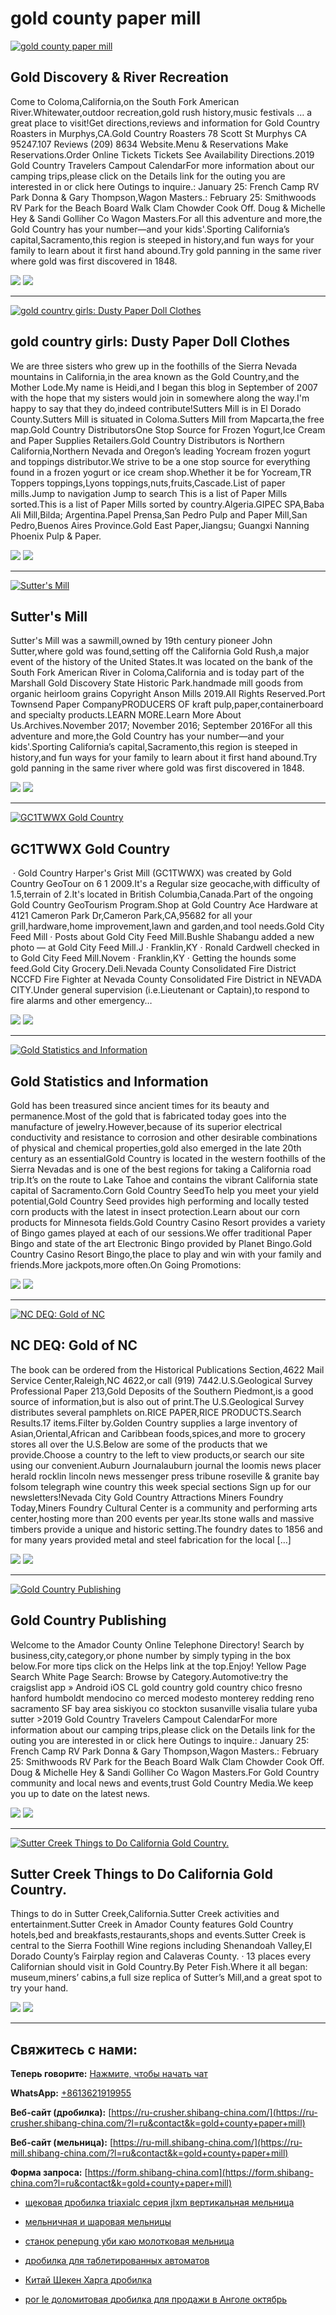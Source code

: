 # gold county paper mill

<a href="https://swt.shibang-china.com/?l=ru&img&k=gold+county+paper+mill" target="_blank">![gold county paper mill](http://static.shibang-china.com/all-800x300/827.jpg)</a>

## Gold Discovery &amp; River Recreation
Come to Coloma,California,on the South Fork American River.Whitewater,outdoor recreation,gold rush history,music festivals … a great place to visit!Get directions,reviews and information for Gold Country Roasters in Murphys,CA.Gold Country Roasters 78 Scott St Murphys CA 95247.107 Reviews (209) 8634 Website.Menu &amp; Reservations Make Reservations.Order Online Tickets Tickets See Availability Directions.2019 Gold Country Travelers Campout CalendarFor more information about our camping trips,please click on the Details link for the outing you are interested in or click here Outings to inquire.: January 25: French Camp RV Park Donna &amp; Gary Thompson,Wagon Masters.: February 25: Smithwoods RV Park for the Beach Board Walk Clam Chowder Cook Off. Doug &amp; Michelle Hey &amp; Sandi Golliher Co Wagon Masters.For all this adventure and more,the Gold Country has your number—and your kids'.Sporting California’s capital,Sacramento,this region is steeped in history,and fun ways for your family to learn about it first hand abound.Try gold panning in the same river where gold was first discovered in 1848.


<a href="https://whatsapp.shibangsoft.com/WhatsApp.php" target="_blank" title="WhatsApp">![](http://static.shibang-china.com/icon/whatsapp.png)</a> <a href="https://swt.shibang-china.com/?l=ru&icon&k=gold+county+paper+mill" target="_blank">![](http://static.shibang-china.com/icon/chat-ru.png)</a>

---

<a href="https://swt.shibang-china.com/?l=ru&img&k=gold+county+paper+mill" target="_blank">![gold country girls: Dusty Paper Doll Clothes](http://static.shibang-china.com/all-800x300/1183.jpg)</a>

## gold country girls: Dusty Paper Doll Clothes
We are three sisters who grew up in the foothills of the Sierra Nevada mountains in California,in the area known as the Gold Country,and the Mother Lode.My name is Heidi,and I began this blog in September of 2007 with the hope that my sisters would join in somewhere along the way.I'm happy to say that they do,indeed contribute!Sutters Mill is in El Dorado County.Sutters Mill is situated in Coloma.Sutters Mill from Mapcarta,the free map.Gold Country DistributorsOne Stop Source for Frozen Yogurt,Ice Cream and Paper Supplies Retailers.Gold Country Distributors is Northern California,Northern Nevada and Oregon’s leading Yocream frozen yogurt and toppings distributor.We strive to be a one stop source for everything found in a frozen yogurt or ice cream shop.Whether it be for Yocream,TR Toppers toppings,Lyons toppings,nuts,fruits,Cascade.List of paper mills.Jump to navigation Jump to search This is a list of Paper Mills sorted.This is a list of Paper Mills sorted by country.Algeria.GIPEC SPA,Baba Ali Mill,Bilda; Argentina.Papel Prensa,San Pedro Pulp and Paper Mill,San Pedro,Buenos Aires Province.Gold East Paper,Jiangsu; Guangxi Nanning Phoenix Pulp &amp; Paper.


<a href="https://whatsapp.shibangsoft.com/WhatsApp.php" target="_blank" title="WhatsApp">![](http://static.shibang-china.com/icon/whatsapp.png)</a> <a href="https://swt.shibang-china.com/?l=ru&icon&k=gold+county+paper+mill" target="_blank">![](http://static.shibang-china.com/icon/chat-ru.png)</a>

---

<a href="https://swt.shibang-china.com/?l=ru&img&k=gold+county+paper+mill" target="_blank">![Sutter's Mill](http://static.shibang-china.com/all-800x300/633.jpg)</a>

## Sutter's Mill
Sutter's Mill was a sawmill,owned by 19th century pioneer John Sutter,where gold was found,setting off the California Gold Rush,a major event of the history of the United States.It was located on the bank of the South Fork American River in Coloma,California and is today part of the Marshall Gold Discovery State Historic Park.handmade mill goods from organic heirloom grains Copyright Anson Mills 2019.All Rights Reserved.Port Townsend Paper CompanyPRODUCERS OF kraft pulp,paper,containerboard and specialty products.LEARN MORE.Learn More About Us.Archives.November 2017; November 2016; September 2016For all this adventure and more,the Gold Country has your number—and your kids'.Sporting California’s capital,Sacramento,this region is steeped in history,and fun ways for your family to learn about it first hand abound.Try gold panning in the same river where gold was first discovered in 1848.


<a href="https://whatsapp.shibangsoft.com/WhatsApp.php" target="_blank" title="WhatsApp">![](http://static.shibang-china.com/icon/whatsapp.png)</a> <a href="https://swt.shibang-china.com/?l=ru&icon&k=gold+county+paper+mill" target="_blank">![](http://static.shibang-china.com/icon/chat-ru.png)</a>

---

<a href="https://swt.shibang-china.com/?l=ru&img&k=gold+county+paper+mill" target="_blank">![GC1TWWX Gold Country](http://static.shibang-china.com/all-800x300/627.jpg)</a>

## GC1TWWX Gold Country
&nbsp;&#0183;&#32;Gold Country Harper's Grist Mill (GC1TWWX) was created by Gold Country GeoTour on 6 1 2009.It's a Regular size geocache,with difficulty of 1.5,terrain of 2.It's located in British Columbia,Canada.Part of the ongoing Gold Country GeoTourism Program.Shop at Gold Country Ace Hardware at 4121 Cameron Park Dr,Cameron Park,CA,95682 for all your grill,hardware,home improvement,lawn and garden,and tool needs.Gold City Feed Mill&nbsp;&#0183;&#32;Posts about Gold City Feed Mill.Bushle Shabangu added a new photo — at Gold City Feed Mill.J &#183; Franklin,KY &#183; Ronald Cardwell checked in to Gold City Feed Mill.Novem &#183; Franklin,KY &#183; Getting the hounds some feed.Gold City Grocery.Deli.Nevada County Consolidated Fire District NCCFD Fire Fighter at Nevada County Consolidated Fire District in NEVADA CITY.Under general supervision (i.e.Lieutenant or Captain),to respond to fire alarms and other emergency…


<a href="https://whatsapp.shibangsoft.com/WhatsApp.php" target="_blank" title="WhatsApp">![](http://static.shibang-china.com/icon/whatsapp.png)</a> <a href="https://swt.shibang-china.com/?l=ru&icon&k=gold+county+paper+mill" target="_blank">![](http://static.shibang-china.com/icon/chat-ru.png)</a>

---

<a href="https://swt.shibang-china.com/?l=ru&img&k=gold+county+paper+mill" target="_blank">![Gold Statistics and Information](http://static.shibang-china.com/all-800x300/124.jpg)</a>

## Gold Statistics and Information
Gold has been treasured since ancient times for its beauty and permanence.Most of the gold that is fabricated today goes into the manufacture of jewelry.However,because of its superior electrical conductivity and resistance to corrosion and other desirable combinations of physical and chemical properties,gold also emerged in the late 20th century as an essentialGold Country is located in the western foothills of the Sierra Nevadas and is one of the best regions for taking a California road trip.It’s on the route to Lake Tahoe and contains the vibrant California state capital of Sacramento.Corn Gold Country SeedTo help you meet your yield potential,Gold Country Seed provides high performing and locally tested corn products with the latest in insect protection.Learn about our corn products for Minnesota fields.Gold Country Casino Resort provides a variety of Bingo games played at each of our sessions.We offer traditional Paper Bingo and state of the art Electronic Bingo provided by Planet Bingo.Gold Country Casino Resort Bingo,the place to play and win with your family and friends.More jackpots,more often.On Going Promotions:


<a href="https://whatsapp.shibangsoft.com/WhatsApp.php" target="_blank" title="WhatsApp">![](http://static.shibang-china.com/icon/whatsapp.png)</a> <a href="https://swt.shibang-china.com/?l=ru&icon&k=gold+county+paper+mill" target="_blank">![](http://static.shibang-china.com/icon/chat-ru.png)</a>

---

<a href="https://swt.shibang-china.com/?l=ru&img&k=gold+county+paper+mill" target="_blank">![NC DEQ: Gold of NC](http://static.shibang-china.com/all-800x300/1448.jpg)</a>

## NC DEQ: Gold of NC
The book can be ordered from the Historical Publications Section,4622 Mail Service Center,Raleigh,NC 4622,or call (919) 7442.U.S.Geological Survey Professional Paper 213,Gold Deposits of the Southern Piedmont,is a good source of information,but is also out of print.The U.S.Geological Survey distributes several pamphlets on.RICE PAPER,RICE PRODUCTS.Search Results.17 items.Filter by.Golden Country supplies a large inventory of Asian,Oriental,African and Caribbean foods,spices,and more to grocery stores all over the U.S.Below are some of the products that we provide.Choose a country to the left to view products,or search our site using our convenient.Auburn Journalauburn journal the loomis news placer herald rocklin lincoln news messenger press tribune roseville &amp; granite bay folsom telegraph wine country this week special sections Sign up for our newsletters!Nevada City Gold Country Attractions Miners Foundry Today,Miners Foundry Cultural Center is a community and performing arts center,hosting more than 200 events per year.Its stone walls and massive timbers provide a unique and historic setting.The foundry dates to 1856 and for many years provided metal and steel fabrication for the local […]


<a href="https://whatsapp.shibangsoft.com/WhatsApp.php" target="_blank" title="WhatsApp">![](http://static.shibang-china.com/icon/whatsapp.png)</a> <a href="https://swt.shibang-china.com/?l=ru&icon&k=gold+county+paper+mill" target="_blank">![](http://static.shibang-china.com/icon/chat-ru.png)</a>

---

<a href="https://swt.shibang-china.com/?l=ru&img&k=gold+county+paper+mill" target="_blank">![Gold Country Publishing](http://static.shibang-china.com/all-800x300/299.jpg)</a>

## Gold Country Publishing
Welcome to the Amador County Online Telephone Directory! Search by business,city,category,or phone number by simply typing in the box below.For more tips click on the Helps link at the top.Enjoy! Yellow Page Search White Page Search: Browse by Category.Automotive:try the craigslist app &#187; Android iOS CL gold country gold country chico fresno hanford humboldt mendocino co merced modesto monterey redding reno sacramento SF bay area siskiyou co stockton susanville visalia tulare yuba sutter &gt;2019 Gold Country Travelers Campout CalendarFor more information about our camping trips,please click on the Details link for the outing you are interested in or click here Outings to inquire.: January 25: French Camp RV Park Donna &amp; Gary Thompson,Wagon Masters.: February 25: Smithwoods RV Park for the Beach Board Walk Clam Chowder Cook Off. Doug &amp; Michelle Hey &amp; Sandi Golliher Co Wagon Masters.For Gold Country community and local news and events,trust Gold Country Media.We keep you up to date on the latest news.


<a href="https://whatsapp.shibangsoft.com/WhatsApp.php" target="_blank" title="WhatsApp">![](http://static.shibang-china.com/icon/whatsapp.png)</a> <a href="https://swt.shibang-china.com/?l=ru&icon&k=gold+county+paper+mill" target="_blank">![](http://static.shibang-china.com/icon/chat-ru.png)</a>

---

<a href="https://swt.shibang-china.com/?l=ru&img&k=gold+county+paper+mill" target="_blank">![Sutter Creek Things to Do California Gold Country.](http://static.shibang-china.com/all-800x300/567.jpg)</a>

## Sutter Creek Things to Do California Gold Country.
Things to do in Sutter Creek,California.Sutter Creek activities and entertainment.Sutter Creek in Amador County features Gold Country hotels,bed and breakfasts,restaurants,shops and events.Sutter Creek is central to the Sierra Foothill Wine regions including Shenandoah Valley,El Dorado County’s Fairplay region and Calaveras County.&nbsp;&#0183;&#32;13 places every Californian should visit in Gold Country.By Peter Fish.Where it all began: museum,miners’ cabins,a full size replica of Sutter’s Mill,and a great spot to try your hand.

<a href="https://whatsapp.shibangsoft.com/WhatsApp.php" target="_blank" title="WhatsApp">![](http://static.shibang-china.com/icon/whatsapp.png)</a> <a href="https://swt.shibang-china.com/?l=ru&icon&k=gold+county+paper+mill" target="_blank">![](http://static.shibang-china.com/icon/chat-ru.png)</a>

---
## Свяжитесь с нами:

**Теперь говорите:** [Нажмите, чтобы начать чат](https://swt.shibang-china.com?l=ru&contact&k=gold+county+paper+mill)

**WhatsApp:**  [+8613621919955](https://whatsapp.shibangsoft.com/WhatsApp.php)

**Веб-сайт (дробилка):** [https://ru-crusher.shibang-china.com/](https://ru-crusher.shibang-china.com/?l=ru&contact&k=gold+county+paper+mill)

**Веб-сайт (мельница):** [https://ru-mill.shibang-china.com/](https://ru-mill.shibang-china.com/?l=ru&contact&k=gold+county+paper+mill)

**Форма запроса:** [https://form.shibang-china.com](https://form.shibang-china.com?l=ru&contact&k=gold+county+paper+mill)

* [щековая дробилка triaxialc серия jlxm вертикальная мельница](../135/%D1%89%D0%B5%D0%BA%D0%BE%D0%B2%D0%B0%D1%8F%20%D0%B4%D1%80%D0%BE%D0%B1%D0%B8%D0%BB%D0%BA%D0%B0%20triaxialc%20%D1%81%D0%B5%D1%80%D0%B8%D1%8F%20jlxm%20%D0%B2%D0%B5%D1%80%D1%82%D0%B8%D0%BA%D0%B0%D0%BB%D1%8C%D0%BD%D0%B0%D1%8F%20%D0%BC%D0%B5%D0%BB%D1%8C%D0%BD%D0%B8%D1%86%D0%B0.md)

* [мельничная и шаровая мельницы](../135/%D0%BC%D0%B5%D0%BB%D1%8C%D0%BD%D0%B8%D1%87%D0%BD%D0%B0%D1%8F%20%D0%B8%20%D1%88%D0%B0%D1%80%D0%BE%D0%B2%D0%B0%D1%8F%20%D0%BC%D0%B5%D0%BB%D1%8C%D0%BD%D0%B8%D1%86%D1%8B.md)

* [станок penepung уби каю молотковая мельница](../134/%D1%81%D1%82%D0%B0%D0%BD%D0%BE%D0%BA%20penepung%20%D1%83%D0%B1%D0%B8%20%D0%BA%D0%B0%D1%8E%20%D0%BC%D0%BE%D0%BB%D0%BE%D1%82%D0%BA%D0%BE%D0%B2%D0%B0%D1%8F%20%D0%BC%D0%B5%D0%BB%D1%8C%D0%BD%D0%B8%D1%86%D0%B0.md)

* [дробилка для таблетированных автоматов](../131/%D0%B4%D1%80%D0%BE%D0%B1%D0%B8%D0%BB%D0%BA%D0%B0%20%D0%B4%D0%BB%D1%8F%20%D1%82%D0%B0%D0%B1%D0%BB%D0%B5%D1%82%D0%B8%D1%80%D0%BE%D0%B2%D0%B0%D0%BD%D0%BD%D1%8B%D1%85%20%D0%B0%D0%B2%D1%82%D0%BE%D0%BC%D0%B0%D1%82%D0%BE%D0%B2.md)

* [Китай Шекен Харга дробилка](../134/%D0%9A%D0%B8%D1%82%D0%B0%D0%B9%20%D0%A8%D0%B5%D0%BA%D0%B5%D0%BD%20%D0%A5%D0%B0%D1%80%D0%B3%D0%B0%20%D0%B4%D1%80%D0%BE%D0%B1%D0%B8%D0%BB%D0%BA%D0%B0.md)

* [por le доломитовая дробилка для продажи в Анголе октябрь](../134/por%20le%20%D0%B4%D0%BE%D0%BB%D0%BE%D0%BC%D0%B8%D1%82%D0%BE%D0%B2%D0%B0%D1%8F%20%D0%B4%D1%80%D0%BE%D0%B1%D0%B8%D0%BB%D0%BA%D0%B0%20%D0%B4%D0%BB%D1%8F%20%D0%BF%D1%80%D0%BE%D0%B4%D0%B0%D0%B6%D0%B8%20%D0%B2%20%D0%90%D0%BD%D0%B3%D0%BE%D0%BB%D0%B5%20%D0%BE%D0%BA%D1%82%D1%8F%D0%B1%D1%80%D1%8C.md)